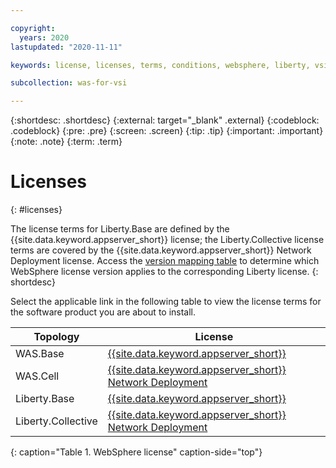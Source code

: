 ```yaml
---

copyright:
  years: 2020
lastupdated: "2020-11-11"

keywords: license, licenses, terms, conditions, websphere, liberty, vsi

subcollection: was-for-vsi

---
```


{:shortdesc: .shortdesc}
{:external: target="_blank" .external}
{:codeblock: .codeblock}
{:pre: .pre}
{:screen: .screen}
{:tip: .tip}
{:important: .important}
{:note: .note}
{:term: .term}

# Licenses
{: #licenses}

The license terms for Liberty.Base are defined by the {{site.data.keyword.appserver_short}} license; the Liberty.Collective license terms are covered by the {{site.data.keyword.appserver_short}} Network Deployment license.
Access the [version mapping table](/docs/was-for-vsi?topic=was-for-vsi-liberty-version-mapping) to determine which WebSphere license version applies to the corresponding Liberty license.
{: shortdesc}

Select the applicable link in the following table to view the license terms for the software product you are about to install.

|Topology    | License |
|------------|---------|
| WAS.Base   | [{{site.data.keyword.appserver_short}}](https://www.ibm.com/software/sla/sladb.nsf/searchlis/?searchview&searchorder=4&searchmax=0&query=%225724-J08%22)|
| WAS.Cell   | [{{site.data.keyword.appserver_short}} Network Deployment](https://www.ibm.com/software/sla/sladb.nsf/searchlis/?searchview&searchorder=4&searchmax=0&query=%225724-H88%22)|
| Liberty.Base | [{{site.data.keyword.appserver_short}}](https://www.ibm.com/software/sla/sladb.nsf/searchlis/?searchview&searchorder=4&searchmax=0&query=%225724-J08%22)|
| Liberty.Collective | [{{site.data.keyword.appserver_short}} Network Deployment](https://www.ibm.com/software/sla/sladb.nsf/searchlis/?searchview&searchorder=4&searchmax=0&query=%225724-H88%22)|
{: caption="Table 1. WebSphere license" caption-side="top"}

<!-- To remove broken link checker problems with "" in license URLs, use %22 instead of " thus replace "5724-H88" with %225724-H88%22 and "5724-J08" with %225724-J08%22 -->

